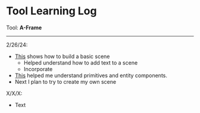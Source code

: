 # Tool Learning Log

Tool: **A-Frame**

---

2/26/24:
* [This](https://aframe.io/docs/1.5.0/guides/building-a-basic-scene.html) shows how to build a basic scene
  * Helped understand how to add text to a scene
  * Incorporate
* [This](https://aframe.io/docs/1.5.0/introduction/html-and-primitives.html) helped me understand primitives and entity components.
* Next I plan to try to create my own scene


X/X/X:
* Text


<!-- 
* Links you used today (websites, videos, etc)
* Things you tried, progress you made, etc
* Challenges, a-ha moments, etc
* Questions you still have
* What you're going to try next
-->
